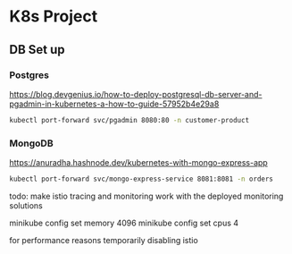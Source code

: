 # K8s Project

## DB Set up

### Postgres

https://blog.devgenius.io/how-to-deploy-postgresql-db-server-and-pgadmin-in-kubernetes-a-how-to-guide-57952b4e29a8

``` bash 
kubectl port-forward svc/pgadmin 8080:80 -n customer-product
```

### MongoDB

https://anuradha.hashnode.dev/kubernetes-with-mongo-express-app

``` bash 
kubectl port-forward svc/mongo-express-service 8081:8081 -n orders
```

todo: 
make istio tracing and monitoring work with the deployed monitoring solutions

minikube config set memory 4096
minikube config set cpus 4

for performance reasons temporarily disabling istio